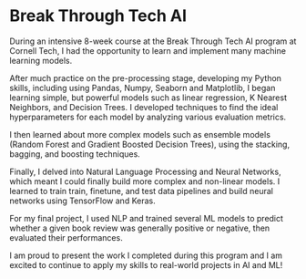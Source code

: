 # Break Through Tech AI

During an intensive 8-week course at the Break Through Tech AI program at Cornell Tech, I had the opportunity to learn and implement many machine learning models. 

After much practice on the pre-processing stage, developing my Python skills, including using Pandas, Numpy, Seaborn and Matplotlib, I began learning simple, but powerful models such as linear regression, K Nearest Neighbors, and Decision Trees. I developed techniques to find the ideal hyperparameters for each model by analyzing various evaluation metrics.

I then learned about more complex models such as ensemble models (Random Forest and Gradient Boosted Decision Trees), using the stacking, bagging, and boosting techniques.

Finally, I delved into Natural Language Processing and Neural Networks, which meant I could finally build more complex and non-linear models. I learned to train train, finetune, and test data pipelines and build neural networks using TensorFlow and Keras.

For my final project, I used NLP and trained several ML models to predict whether a given book review was generally positive or negative, then evaluated their performances.

I am proud to present the work I completed during this program and I am excited to continue to apply my skills to real-world projects in AI and ML!
